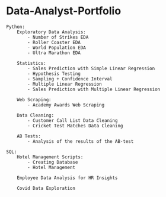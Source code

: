 # Data-Analyst-Portfolio
	Python:
		Exploratory Data Analysis:
			- Number of Strikes EDA
			- Roller Coaster EDA
			- World Population EDA
   			- Ultra Marathon EDA
   
		Statistics:
			- Sales Prediction with Simple Linear Regression
			- Hypothesis Testing
			- Sampling + Confidence Interval
   			- Multiple Linear Regression
      		- Sales Prediction with Multiple Linear Regression
   
		Web Scraping:
			- Academy Awards Web Scraping
   
		Data Cleaning:
			- Customer Call List Data Cleaning 
   			- Cricket Test Matches Data Cleaning
      		
		AB Tests: 
			- Analysis of the results of the AB-test 

	SQL:
		Hotel Management Scripts: 
			- Creating Database
			- Hotel Management 
   
		Employee Data Analysis for HR Insights
  
		Covid Data Exploration
